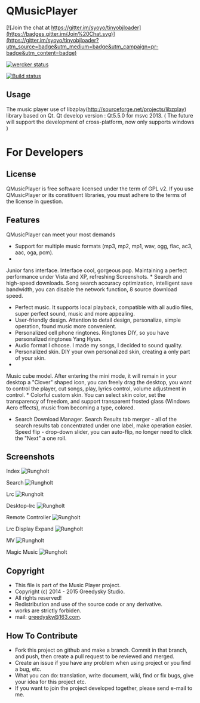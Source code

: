 # QMusicPlayer

[![Join the chat at https://gitter.im/syoyo/tinyobjloader](https://badges.gitter.im/Join%20Chat.svg)](https://gitter.im/syoyo/tinyobjloader?utm_source=badge&utm_medium=badge&utm_campaign=pr-badge&utm_content=badge)

[![wercker status](https://app.wercker.com/status/495a3bac400212cdacdeb4dd9397bf4f/m "wercker status")](https://app.wercker.com/project/bykey/495a3bac400212cdacdeb4dd9397bf4f)

[![Build status](https://ci.appveyor.com/api/projects/status/tlb421q3t2oyobcn/branch/master?svg=true)](https://ci.appveyor.com/project/syoyo/tinyobjloader/branch/master)

Usage
----
The music player use of  libzplay(http://sourceforge.net/projects/libzplay) library based on Qt.
Qt develop version : Qt5.5.0 for msvc 2013.
( The future will support the development of cross-platform, now only supports windows )

# For Developers

License
---
QMusicPlayer is free software licensed under the term of GPL v2. If you use QMusicPlayer or its constituent libraries, you must adhere to the terms of the license in question.

Features
-------
QMusicPlayer can meet your most demands
 * Support for multiple music formats (mp3, mp2, mp1, wav, ogg, flac, ac3, aac, oga, pcm).
 * 
Junior fans interface. Interface cool, gorgeous pop. Maintaining a perfect performance under Vista and XP, refreshing
Screenshots.
 * 
Search and high-speed downloads. Song search accuracy optimization, intelligent save bandwidth, you can disable the network function, 8 source download speed.
 * Perfect music. It supports local playback, compatible with all audio files, super perfect sound, music and more appealing.
 * User-friendly design. Attention to detail design, personalize, simple operation, found music more convenient.
 * Personalized cell phone ringtones. Ringtones DIY, so you have personalized ringtones Yang Hyun.
 * Audio format I choose. I made my songs, I decided to sound quality.
 * Personalized skin. DIY your own personalized skin, creating a only part of your skin.
 * 
Music cube model. After entering the mini mode, it will remain in your desktop a "Clover" shaped icon, you can freely drag the desktop, you want to control the player, cut songs, play, lyrics control, volume adjustment in control.
 * 
Colorful custom skin. You can select skin color, set the transparency of freedom, and support transparent frosted glass (Windows Aero effects), music from becoming a type, colored.
 * Search Download Manager. Search Results tab merger - all of the search results tab concentrated under one label, make operation easier. Speed flip - drop-down slider, you can auto-flip, no longer need to click the "Next" a one roll.

Screenshots
----

Index
![Rungholt](https://github.com/Greedysky/QMusicPlayer/blob/plugins/1.png?raw=true)

Search
![Rungholt](https://github.com/Greedysky/QMusicPlayer/blob/plugins/2.png?raw=true)

Lrc
![Rungholt](https://github.com/Greedysky/QMusicPlayer/blob/plugins/3.png?raw=true)

Desktop-lrc
![Rungholt](https://github.com/Greedysky/QMusicPlayer/blob/plugins/4.png?raw=true)

Remote Controller
![Rungholt](https://github.com/Greedysky/QMusicPlayer/blob/plugins/5.png?raw=true)

Lrc Display Expand
![Rungholt](https://github.com/Greedysky/QMusicPlayer/blob/plugins/6.png?raw=true)

MV
![Rungholt](https://github.com/Greedysky/QMusicPlayer/blob/plugins/7.png?raw=true)

Magic Music
![Rungholt](https://github.com/Greedysky/QMusicPlayer/blob/plugins/8.png?raw=true)

Copyright
-------
 * This file is part of the Music Player project.
 * Copyright (c) 2014 - 2015 Greedysky Studio.
 * All rights reserved!
 * Redistribution and use of the source code or any derivative.
 * works are strictly forbiden.
 * mail: greedysky@163.com.
 
How To Contribute
-------
 * Fork this project on github and make a branch. Commit in that branch, and push, then create a pull request to be reviewed and merged.
 * Create an issue if you have any problem when using project or you find a bug, etc.
 * What you can do: translation, write document, wiki, find or fix bugs, give your idea for this project etc.
 * If you want to join the project developed together, please send e-mail to me.